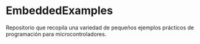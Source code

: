 # EmbeddedExamples
Repositorio que recopila una variedad de pequeños ejemplos prácticos de programación para microcontroladores. 
